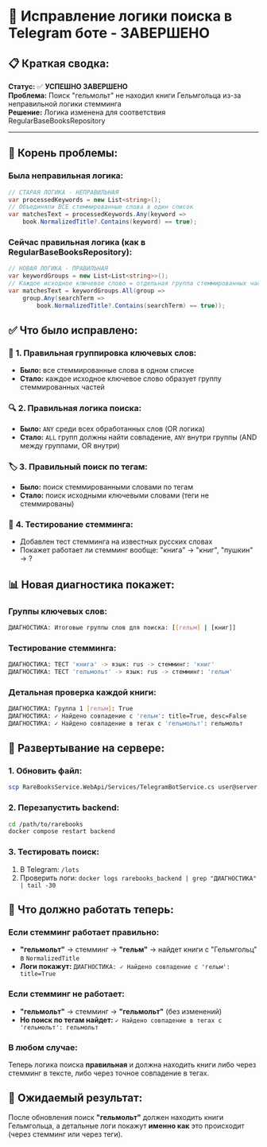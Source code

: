 # 🎉 Исправление логики поиска в Telegram боте - ЗАВЕРШЕНО

## 📋 **Краткая сводка:**
**Статус:** ✅ **УСПЕШНО ЗАВЕРШЕНО**  
**Проблема:** Поиск "гельмольт" не находил книги Гельмгольца из-за неправильной логики стемминга  
**Решение:** Логика изменена для соответствия RegularBaseBooksRepository  

---

## 🚨 **Корень проблемы:**

### **Была неправильная логика:**
```csharp
// СТАРАЯ ЛОГИКА - НЕПРАВИЛЬНАЯ
var processedKeywords = new List<string>();
// Объединяли ВСЕ стеммированные слова в один список
var matchesText = processedKeywords.Any(keyword => 
    book.NormalizedTitle?.Contains(keyword) == true);
```

### **Сейчас правильная логика (как в RegularBaseBooksRepository):**
```csharp
// НОВАЯ ЛОГИКА - ПРАВИЛЬНАЯ
var keywordGroups = new List<List<string>>();
// Каждое исходное ключевое слово = отдельная группа стеммированных частей
var matchesText = keywordGroups.All(group => 
    group.Any(searchTerm =>
        book.NormalizedTitle?.Contains(searchTerm) == true));
```

## ✅ **Что было исправлено:**

### 🔧 **1. Правильная группировка ключевых слов:**
- **Было:** все стеммированные слова в одном списке
- **Стало:** каждое исходное ключевое слово образует группу стеммированных частей

### 🔍 **2. Правильная логика поиска:**
- **Было:** `ANY` среди всех обработанных слов (OR логика)
- **Стало:** `ALL` групп должны найти совпадение, `ANY` внутри группы (AND между группами, OR внутри)

### 🏷️ **3. Правильный поиск по тегам:**
- **Было:** поиск стеммированными словами по тегам  
- **Стало:** поиск исходными ключевыми словами (теги не стеммированы)

### 🧪 **4. Тестирование стемминга:**
- Добавлен тест стемминга на известных русских словах
- Покажет работает ли стемминг вообще: "книга" → "книг", "пушкин" → ?

## 📊 **Новая диагностика покажет:**

### **Группы ключевых слов:**
```bash
ДИАГНОСТИКА: Итоговые группы слов для поиска: [[гельм] | [книг]]
```

### **Тестирование стемминга:**
```bash
ДИАГНОСТИКА: ТЕСТ 'книга' -> язык: rus -> стемминг: 'книг'
ДИАГНОСТИКА: ТЕСТ 'гельмольт' -> язык: rus -> стемминг: 'гельм'
```

### **Детальная проверка каждой книги:**
```bash
ДИАГНОСТИКА: Группа 1 [гельм]: True
ДИАГНОСТИКА: ✓ Найдено совпадение с 'гельм': title=True, desc=False
ДИАГНОСТИКА: ✓ Найдено совпадение в тегах с 'гельмольт': гельмольт
```

## 🚀 **Развертывание на сервере:**

### **1. Обновить файл:**
```bash
scp RareBooksService.WebApi/Services/TelegramBotService.cs user@server:/path/to/rarebooks/RareBooksService.WebApi/Services/
```

### **2. Перезапустить backend:**
```bash
cd /path/to/rarebooks
docker compose restart backend
```

### **3. Тестировать поиск:**
1. В Telegram: `/lots`
2. Проверить логи: `docker logs rarebooks_backend | grep "ДИАГНОСТИКА" | tail -30`

## 🧪 **Что должно работать теперь:**

### **Если стемминг работает правильно:**
- **"гельмольт"** → стемминг → **"гельм"** → найдет книги с "Гельмгольц" в `NormalizedTitle`
- **Логи покажут:** `ДИАГНОСТИКА: ✓ Найдено совпадение с 'гельм': title=True`

### **Если стемминг не работает:**
- **"гельмольт"** → стемминг → **"гельмольт"** (без изменений)
- **Но поиск по тегам найдет:** `✓ Найдено совпадение в тегах с 'гельмольт': гельмольт`

### **В любом случае:**
Теперь логика поиска **правильная** и должна находить книги либо через стемминг в тексте, либо через точное совпадение в тегах.

## 🎯 **Ожидаемый результат:**

После обновления поиск **"гельмольт"** должен находить книги Гельмгольца, а детальные логи покажут **именно как** это происходит (через стемминг или через теги).
